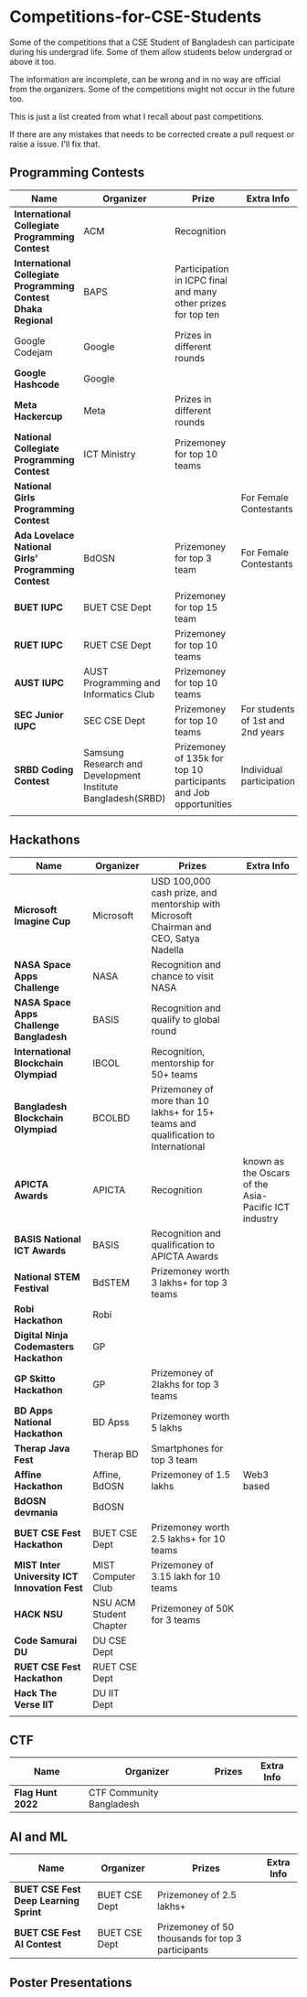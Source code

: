 # Competitions-for-CSE-Students

Some of the competitions that a CSE Student of Bangladesh can participate during his undergrad life. Some of them allow students below undergrad or above it too.

The information are incomplete, can be wrong and in no way are official from the organizers. Some of the competitions might not occur in the future too. 

This is just a list created from what I recall about past competitions. 

If there are any mistakes that needs to be corrected create a pull request or raise a issue. I'll fix that. 

## Programming Contests

| Name                                                         | Organizer                                                   | Prize                                                        | Extra Info                        |
| ------------------------------------------------------------ | ----------------------------------------------------------- | ------------------------------------------------------------ | --------------------------------- |
| **International Collegiate Programming Contest**             | ACM                                                         | Recognition                                                  |                                   |
| **International Collegiate Programming Contest Dhaka Regional** | BAPS                                                        | Participation in ICPC final and many other prizes for top ten |                                   |
| Google Codejam                                               | Google                                                      | Prizes in different rounds                                   |                                   |
| **Google Hashcode**                                          | Google                                                      |                                                              |                                   |
| **Meta Hackercup**                                           | Meta                                                        | Prizes in different rounds                                   |                                   |
| **National Collegiate Programming Contest**                  | ICT Ministry                                                | Prizemoney for top 10 teams                                  |                                   |
| **National Girls Programming Contest**                       |                                                             |                                                              | For Female Contestants            |
| **Ada Lovelace National Girls' Programming Contest**         | BdOSN                                                       | Prizemoney for top 3 team                                    | For Female Contestants            |
| **BUET IUPC**                                                | BUET CSE Dept                                               | Prizemoney for top 15 team                                   |                                   |
| **RUET IUPC**                                                | RUET CSE Dept                                               | Prizemoney for top 10 teams                                  |                                   |
| **AUST IUPC**                                                | AUST Programming and Informatics Club                       | Prizemoney for top 10 teams                                  |                                   |
| **SEC Junior IUPC**                                          | SEC CSE Dept                                                | Prizemoney for top 10 teams                                  | For students of 1st and 2nd years |
| **SRBD Coding Contest**                                      | Samsung Research and Development Institute Bangladesh(SRBD) | Prizemoney of  135k for top 10 participants and Job opportunities | Individual participation          |
|                                                              |                                                             |                                                              |                                   |



## Hackathons

| Name                                          | Organizer               | Prizes                                                       | Extra Info                                           |
| --------------------------------------------- | ----------------------- | ------------------------------------------------------------ | ---------------------------------------------------- |
| **Microsoft Imagine Cup**                     | Microsoft               | USD 100,000 cash prize, and mentorship with Microsoft Chairman and CEO, Satya Nadella |                                                      |
| **NASA Space Apps Challenge**                 | NASA                    | Recognition and chance to visit NASA                         |                                                      |
| **NASA Space Apps Challenge Bangladesh**      | BASIS                   | Recognition and qualify to global round                      |                                                      |
| **International Blockchain Olympiad**         | IBCOL                   | Recognition, mentorship for 50+ teams                        |                                                      |
| **Bangladesh Blockchain Olympiad**            | BCOLBD                  | Prizemoney of more than 10 lakhs+ for 15+ teams and qualification to International |                                                      |
| **APICTA Awards**                             | APICTA                  | Recognition                                                  | known as the Oscars of the Asia-Pacific ICT industry |
| **BASIS National ICT Awards**                 | BASIS                   | Recognition and qualification to APICTA Awards               |                                                      |
| **National STEM Festival**                    | BdSTEM                  | Prizemoney worth 3 lakhs+ for top 3 teams                    |                                                      |
| **Robi Hackathon**                            | Robi                    |                                                              |                                                      |
| **Digital Ninja Codemasters Hackathon**       | GP                      |                                                              |                                                      |
| **GP Skitto Hackathon**                       | GP                      | Prizemoney of 2lakhs for top 3 teams                         |                                                      |
| **BD Apps National Hackathon**                | BD Apss                 | Prizemoney worth 5 lakhs                                     |                                                      |
| **Therap Java Fest**                          | Therap BD               | Smartphones for top 3 team                                   |                                                      |
| **Affine Hackathon**                          | Affine, BdOSN           | Prizemoney of 1.5 lakhs                                      | Web3 based                                           |
| **BdOSN devmania**                            | BdOSN                   |                                                              |                                                      |
| **BUET CSE Fest Hackathon**                   | BUET CSE Dept           | Prizemoney worth 2.5 lakhs+ for 10 teams                     |                                                      |
| **MIST Inter University ICT Innovation Fest** | MIST Computer Club      | Prizemoney of 3.15 lakh for 10 teams                         |                                                      |
| **HACK NSU**                                  | NSU ACM Student Chapter | Prizemoney of 50K for 3 teams                                |                                                      |
| **Code Samurai DU**                           | DU CSE Dept             |                                                              |                                                      |
| **RUET CSE Fest Hackathon**                   | RUET CSE Dept           |                                                              |                                                      |
| **Hack The Verse IIT**                        | DU IIT Dept             |                                                              |                                                      |
|                                               |                         |                                                              |                                                      |

## CTF

| Name               | Organizer                | Prizes | Extra Info |
| ------------------ | ------------------------ | ------ | ---------- |
| **Flag Hunt 2022** | CTF Community Bangladesh |        |            |

## AI and ML

| Name                                   | Organizer     | Prizes                                            | Extra Info |
| -------------------------------------- | ------------- | ------------------------------------------------- | ---------- |
| **BUET CSE Fest Deep Learning Sprint** | BUET CSE Dept | Prizemoney of 2.5 lakhs+                          |            |
| **BUET CSE Fest AI Contest**           | BUET CSE Dept | Prizemoney of 50 thousands for top 3 participants |            |



## Poster Presentations

